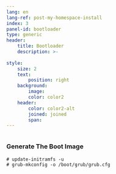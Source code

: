 ```yaml
---
lang: en
lang-ref: post-my-homespace-install
index: 3
panel-id: bootloader
type: generic
header:
    title: Bootloader
    description: >-
        
style:
    size: 2
    text:
        position: right
    background:
        image:
        color: color2
    header:
        color: color2-alt
        joined: joined
        span:
---
```

<div class="inner columns aligned">
    <div class="span-2">
        <h3 class="major">Generate The Boot Image</h3>
        <pre><code># update-initramfs -u
# grub-mkconfig -o /boot/grub/grub.cfg</code></pre>
    </div>
</div>

